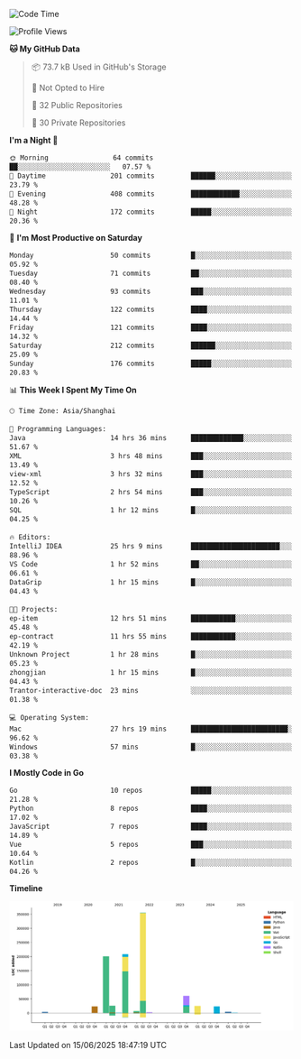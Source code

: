 <!--START_SECTION:waka-->
![Code Time](http://img.shields.io/badge/Code%20Time-4%2C216%20hrs%2020%20mins-blue)

![Profile Views](http://img.shields.io/badge/Profile%20Views-0-blue)

**🐱 My GitHub Data** 

> 📦 73.7 kB Used in GitHub's Storage 
 > 
> 🚫 Not Opted to Hire
 > 
> 📜 32 Public Repositories 
 > 
> 🔑 30 Private Repositories 
 > 
**I'm a Night 🦉** 

```text
🌞 Morning                64 commits          ██░░░░░░░░░░░░░░░░░░░░░░░   07.57 % 
🌆 Daytime                201 commits         ██████░░░░░░░░░░░░░░░░░░░   23.79 % 
🌃 Evening                408 commits         ████████████░░░░░░░░░░░░░   48.28 % 
🌙 Night                  172 commits         █████░░░░░░░░░░░░░░░░░░░░   20.36 % 
```
📅 **I'm Most Productive on Saturday** 

```text
Monday                   50 commits          █░░░░░░░░░░░░░░░░░░░░░░░░   05.92 % 
Tuesday                  71 commits          ██░░░░░░░░░░░░░░░░░░░░░░░   08.40 % 
Wednesday                93 commits          ███░░░░░░░░░░░░░░░░░░░░░░   11.01 % 
Thursday                 122 commits         ████░░░░░░░░░░░░░░░░░░░░░   14.44 % 
Friday                   121 commits         ████░░░░░░░░░░░░░░░░░░░░░   14.32 % 
Saturday                 212 commits         ██████░░░░░░░░░░░░░░░░░░░   25.09 % 
Sunday                   176 commits         █████░░░░░░░░░░░░░░░░░░░░   20.83 % 
```


📊 **This Week I Spent My Time On** 

```text
🕑︎ Time Zone: Asia/Shanghai

💬 Programming Languages: 
Java                     14 hrs 36 mins      █████████████░░░░░░░░░░░░   51.67 % 
XML                      3 hrs 48 mins       ███░░░░░░░░░░░░░░░░░░░░░░   13.49 % 
view-xml                 3 hrs 32 mins       ███░░░░░░░░░░░░░░░░░░░░░░   12.52 % 
TypeScript               2 hrs 54 mins       ███░░░░░░░░░░░░░░░░░░░░░░   10.26 % 
SQL                      1 hr 12 mins        █░░░░░░░░░░░░░░░░░░░░░░░░   04.25 % 

🔥 Editors: 
IntelliJ IDEA            25 hrs 9 mins       ██████████████████████░░░   88.96 % 
VS Code                  1 hr 52 mins        ██░░░░░░░░░░░░░░░░░░░░░░░   06.61 % 
DataGrip                 1 hr 15 mins        █░░░░░░░░░░░░░░░░░░░░░░░░   04.43 % 

🐱‍💻 Projects: 
ep-item                  12 hrs 51 mins      ███████████░░░░░░░░░░░░░░   45.48 % 
ep-contract              11 hrs 55 mins      ███████████░░░░░░░░░░░░░░   42.19 % 
Unknown Project          1 hr 28 mins        █░░░░░░░░░░░░░░░░░░░░░░░░   05.23 % 
zhongjian                1 hr 15 mins        █░░░░░░░░░░░░░░░░░░░░░░░░   04.43 % 
Trantor-interactive-doc  23 mins             ░░░░░░░░░░░░░░░░░░░░░░░░░   01.38 % 

💻 Operating System: 
Mac                      27 hrs 19 mins      ████████████████████████░   96.62 % 
Windows                  57 mins             █░░░░░░░░░░░░░░░░░░░░░░░░   03.38 % 
```

**I Mostly Code in Go** 

```text
Go                       10 repos            █████░░░░░░░░░░░░░░░░░░░░   21.28 % 
Python                   8 repos             ████░░░░░░░░░░░░░░░░░░░░░   17.02 % 
JavaScript               7 repos             ████░░░░░░░░░░░░░░░░░░░░░   14.89 % 
Vue                      5 repos             ███░░░░░░░░░░░░░░░░░░░░░░   10.64 % 
Kotlin                   2 repos             █░░░░░░░░░░░░░░░░░░░░░░░░   04.26 % 
```



**Timeline**

![Lines of Code chart](https://raw.githubusercontent.com/youtiaoguagua/youtiaoguagua/master/assets/bar_graph.png)


 Last Updated on 15/06/2025 18:47:19 UTC
<!--END_SECTION:waka-->